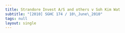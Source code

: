 ```yaml
---
title: Strandore Invest A/S and others v Soh Kim Wat
subtitle: "[2010] SGHC 174 / 10\_June\_2010"
tags: null
layout: single
---
```


